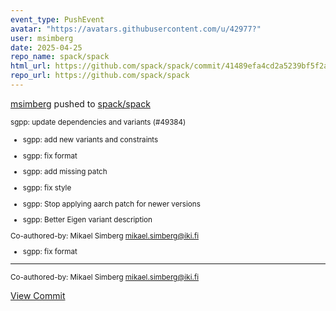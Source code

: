 ```yaml
---
event_type: PushEvent
avatar: "https://avatars.githubusercontent.com/u/42977?"
user: msimberg
date: 2025-04-25
repo_name: spack/spack
html_url: https://github.com/spack/spack/commit/41489efa4cd2a5239bf5f2af015fddb9f2d93705
repo_url: https://github.com/spack/spack
---
```


<a href='https://github.com/msimberg' target='_blank'>msimberg</a> pushed to <a href='https://github.com/spack/spack' target='_blank'>spack/spack</a>

<small>sgpp: update dependencies and variants (#49384)

* sgpp: add new variants and constraints

* sgpp: fix format

* sgpp: add missing patch

* sgpp: fix style

* sgpp: Stop applying aarch patch for newer versions

* sgpp: Better Eigen variant description

Co-authored-by: Mikael Simberg <mikael.simberg@iki.fi>

* sgpp: fix format

---------

Co-authored-by: Mikael Simberg <mikael.simberg@iki.fi></small>

<a href='https://github.com/spack/spack/commit/41489efa4cd2a5239bf5f2af015fddb9f2d93705' target='_blank'>View Commit</a>